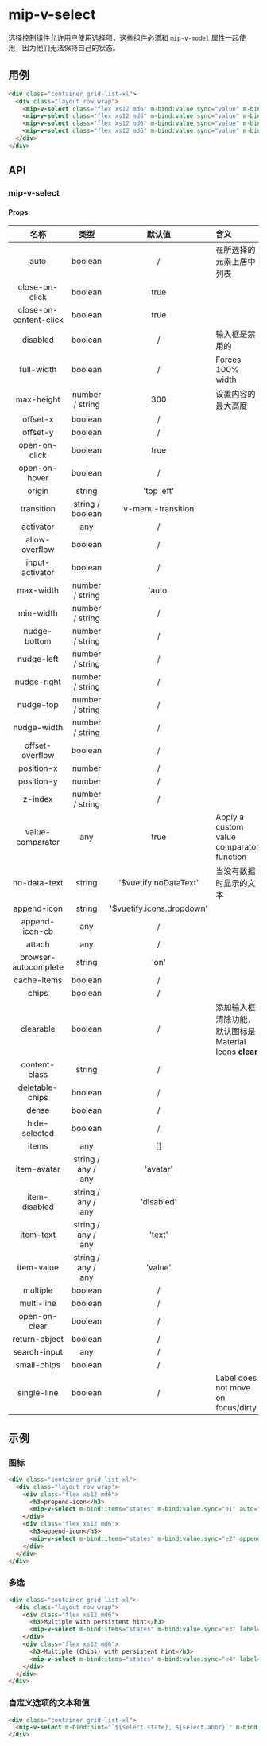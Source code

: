 # mip-v-select

选择控制组件允许用户使用选择项，这些组件必须和 `mip-v-model` 属性一起使用，因为他们无法保持自己的状态。

## 用例

```html
<div class="container grid-list-xl">
  <div class="layout row wrap">
    <mip-v-select class="flex xs12 md6" m-bind:value.sync="value" m-bind:items="items" attach="" chips="" label="Chips" multiple></mip-v-select>
    <mip-v-select class="flex xs12 md6" m-bind:value.sync="value" m-bind:items="items" box="" chips="" label="Chips" multiple></mip-v-select>
    <mip-v-select class="flex xs12 md6" m-bind:value.sync="value" m-bind:items="items" chips="" label="Chips" multiple outline=""></mip-v-select>
    <mip-v-select class="flex xs12 md6" m-bind:value.sync="value" m-bind:items="items" chips="" label="Chips" multiple solo=""></mip-v-select>
  </div>
</div>
```

## API

### mip-v-select

#### Props

名称|类型|默认值|含义
:--:|:--:|:--:|:---
auto|boolean|/|在所选择的元素上居中列表
close-on-click|boolean|true|
close-on-content-click|boolean|true|
disabled|boolean|/|输入框是禁用的
full-width|boolean|/|Forces 100% width
max-height|number / string|300|设置内容的最大高度
offset-x|boolean|/|
offset-y|boolean|/|
open-on-click|boolean|true|
open-on-hover|boolean|/|
origin|string|'top left'|
transition|string / boolean|'v-menu-transition'|
activator|any|/|
allow-overflow|boolean|/|
input-activator|boolean|/|
max-width|number / string|'auto'|
min-width|number / string|/|
nudge-bottom|number / string|/|
nudge-left|number / string|/|
nudge-right|number / string|/|
nudge-top|number / string|/|
nudge-width|number / string|/|
offset-overflow|boolean|/|
position-x|number|/|
position-y|number|/|
z-index|number / string|/|
value-comparator|any|true|Apply a custom value comparator function
no-data-text|string|'$vuetify.noDataText'|当没有数据时显示的文本
append-icon|string|'$vuetify.icons.dropdown'|
append-icon-cb|any|/|
attach|any|/|
browser-autocomplete|string|'on'|
cache-items|boolean|/|
chips|boolean|/|
clearable|boolean|/|添加输入框清除功能，默认图标是 Material Icons **clear**
content-class|string|/|
deletable-chips|boolean|/|
dense|boolean|/|
hide-selected|boolean|/|
items|any|[]|
item-avatar|string / any / any|'avatar'|
item-disabled|string / any / any|'disabled'|
item-text|string / any / any|'text'|
item-value|string / any / any|'value'|
multiple|boolean|/|
multi-line|boolean|/|
open-on-clear|boolean|/|
return-object|boolean|/|
search-input|any|/|
small-chips|boolean|/|
single-line|boolean|/|Label does not move on focus/dirty

## 示例

### 图标

```html
<div class="container grid-list-xl">
  <div class="layout row wrap">
    <div class="flex xs12 md6">
      <h3>prepend-icon</h3>
      <mip-v-select m-bind:items="states" m-bind:value.sync="e1" auto="" label="Select" hide-details="" prepend-icon="map" single-line=""></mip-v-select>
    </div>
    <div class="flex xs12 md6">
      <h3>append-icon</h3>
      <mip-v-select m-bind:items="states" m-bind:value.sync="e2" append-outer-icon="map" auto="" hide-details="" label="Select" single-line=""></mip-v-select>
    </div>
  </div>
</div>
```

### 多选

```html
<div class="container grid-list-xl">
  <div class="layout row wrap">
    <div class="flex xs12 md6">
      <h3>Multiple with persistent hint</h3>
      <mip-v-select m-bind:items="states" m-bind:value.sync="e3" label="Select" multiple max-height="400" hint="Pick your favorite states" persistent-hint=""></mip-v-select>
    </div>
    <div class="flex xs12 md6">
      <h3>Multiple (Chips) with persistent hint</h3>
      <mip-v-select m-bind:items="states" m-bind:value.sync="e4" label="Select" multiple chips="" hint="What are the target regions" persistent-hint=""></mip-v-select>
    </div>
  </div>
</div>
```

### 自定义选项的文本和值

```html
<div class="container grid-list-xl">
  <mip-v-select m-bind:hint="`${select.state}, ${select.abbr}`" m-bind:items="items2" m-bind:value.sync="select" item-text="state" item-value="abbr" label="Select" persistent-hint="" return-object="" single-line=""></mip-v-select>
</div>
```
